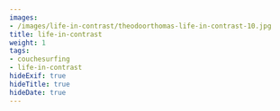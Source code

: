 ```yaml
---
images:
- /images/life-in-contrast/theodoorthomas-life-in-contrast-10.jpg
title: life-in-contrast
weight: 1
tags:
- couchesurfing
- life-in-contrast
hideExif: true
hideTitle: true
hideDate: true
---
```

